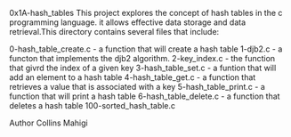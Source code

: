 0x1A-hash_tables
This project explores the concept of hash tables in the c programming language. 
it allows effective data storage and data retrieval.This directory contains several 
files that include: 

0-hash_table_create.c - a function that will create a hash table
1-djb2.c - a functon that implements the  djb2 algorithm.
2-key_index.c - the function that givrd the index of a given key
3-hash_table_set.c - a funtion that will add an element to a hash table
4-hash_table_get.c - a function that retrieves a value that is associated with a key
5-hash_table_print.c - a function that will print a hash table
6-hash_table_delete.c - a function that deletes a hash table
100-sorted_hash_table.c 

Author 
Collins Mahigi
